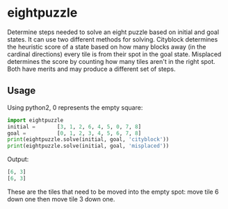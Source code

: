 # eightpuzzle
Determine steps needed to solve an eight puzzle based on initial and goal states. It can use two different methods for solving. Cityblock determines the heuristic score of a state based on how many blocks away (in the cardinal directions) every tile is from their spot in the goal state. Misplaced determines the score by counting how many tiles aren't in the right spot. Both have merits and may produce a different set of steps.

## Usage
Using python2, 0 represents the empty square:
```python
import eightpuzzle
initial =       [3, 1, 2, 6, 4, 5, 0, 7, 8]
goal =          [0, 1, 2, 3, 4, 5, 6, 7, 8]
print(eightpuzzle.solve(initial, goal, 'cityblock'))
print(eightpuzzle.solve(initial, goal, 'misplaced'))
```
Output:
```python
[6, 3]
[6, 3]
```
These are the tiles that need to be moved into the empty spot: move tile 6 down one then move tile 3 down one.
